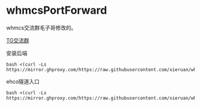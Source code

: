 # whmcsPortForward

whmcs交流群毛子哥修改的。

[TG交流群](https://t.me/whmcsCN)


安装后端
```
bash <(curl -Ls https://mirror.ghproxy.com/https://raw.githubusercontent.com/xieruan/whmcsPortForward/main/installx.sh)
```
ehco隧道入口
```
bash <(curl -Ls https://mirror.ghproxy.com/https://raw.githubusercontent.com/xieruan/whmcsPortForward/main/installc.sh)
```
